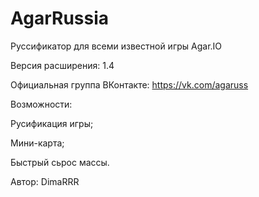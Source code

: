 # AgarRussia
Руссификатор для всеми известной игры Agar.IO

Версия расширения: 1.4

Официальная группа ВКонтакте: https://vk.com/agaruss


Возможности:

Русификация игры;

Мини-карта;

Быстрый сьрос массы.


Автор: DimaRRR
